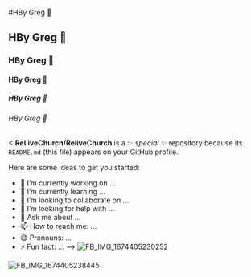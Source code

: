 #HBy Greg 👋
## HBy Greg 👋
### HBy Greg 👋
#### HBy Greg 👋
##### HBy Greg 👋
######  HBy Greg 👋
<!**ReLiveChurch/ReliveChurch** is a ✨ _special_ ✨ repository because its `README.md` (this file) appears on your GitHub profile.

Here are some ideas to get you started:

- 🔭 I’m currently working on ...
- 🌱 I’m currently learning ...
- 👯 I’m looking to collaborate on ...
- 🤔 I’m looking for help with ...
- 💬 Ask me about ...
- 📫 How to reach me: ...
- 😄 Pronouns: ...
- ⚡ Fun fact: ...
-->
![FB_IMG_1674405230252](https://user-images.githubusercontent.com/123317569/213929876-dca97178-c55d-46f7-8074-b3a366ebb97f.jpg)


![FB_IMG_1674405238445](https://user-images.githubusercontent.com/123317569/213929724-b0eec89b-76bc-4825-966d-80a6212bc684.jpg)
